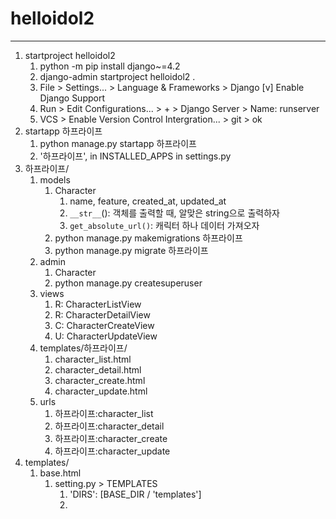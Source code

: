 # helloidol2
---

1. startproject helloidol2
   1. python -m pip install django~=4.2
   2. django-admin startproject helloidol2 .
   3. File > Settings... > Language & Frameworks > Django
      [v] Enable Django Support
   4. Run > Edit Configurations... > + > Django Server > Name: runserver
   5. VCS > Enable Version Control Intergration... > git > ok
2. startapp 하프라이프
   1. python manage.py startapp 하프라이프
   2. '하프라이프', in INSTALLED_APPS in settings.py
3. 하프라이프/
   1. models
      1. Character
         1. name, feature, created_at, updated_at
         2. `__str__`(): 객체를 출력할 때, 알맞은 string으로 출력하자
         3. `get_absolute_url()`: 캐릭터 하나 데이터 가져오자
      2. python manage.py makemigrations 하프라이프
      3. python manage.py migrate 하프라이프
   2. admin
      1. Character
      2. python manage.py createsuperuser
   3. views
      1. R: CharacterListView
      2. R: CharacterDetailView
      3. C: CharacterCreateView
      4. U: CharacterUpdateView
   4. templates/하프라이프/
      1. character_list.html
      2. character_detail.html
      3. character_create.html
      4. character_update.html
   5. urls
      1. 하프라이프:character_list
      2. 하프라이프:character_detail
      3. 하프라이프:character_create
      4. 하프라이프:character_update
4. templates/
   1. base.html
      1. setting.py > TEMPLATES
         1. 'DIRS': [BASE_DIR / 'templates']
         2. 